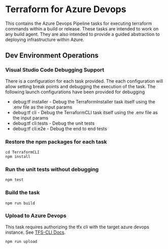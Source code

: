 # Terraform for Azure Devops

This contains the Azure Devops Pipeline tasks for executing terraform commands within a build or release. These tasks are intended to work on any build agent. They are also intended to provide a guided abstraction to deploying infrastructure within Azure.

## Dev Environment Operations

### Visual Studio Code Debugging Support
There is a configuration for each task provided. The each configuration will allow setting break points and debugging the execution of the task. The following launch configurations have been provided for debugging
- debug:tf installer    - Debug the TerraformInstaller task itself using the .env file as the input params
- debug:tf cli          - Debug the TerraformCLI task itself using the .env file as the input params
- debug:tf cli:tests    - Debug the unit tests
- debug:tf cli:e2e      - Debug the end to end tests

### Restore the npm packages for each task 
```
cd TerraformCLI
npm install
```

### Run the unit tests without debugging
```
npm test
```

### Build the task
```
npm run build
```

### Upload to Azure Devops
This task requires authorizing the tfx cli with the target azure devops instance. See [TFS-CLI Docs](https://github.com/Microsoft/tfs-cli).
```
npm run upload
```

